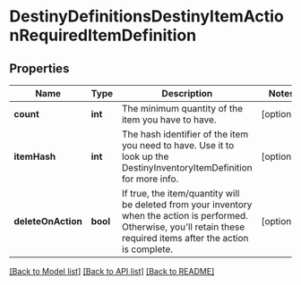 # DestinyDefinitionsDestinyItemActionRequiredItemDefinition

## Properties
Name | Type | Description | Notes
------------ | ------------- | ------------- | -------------
**count** | **int** | The minimum quantity of the item you have to have. | [optional] 
**itemHash** | **int** | The hash identifier of the item you need to have. Use it to look up the DestinyInventoryItemDefinition for more info. | [optional] 
**deleteOnAction** | **bool** | If true, the item/quantity will be deleted from your inventory when the action is performed. Otherwise, you&#39;ll retain these required items after the action is complete. | [optional] 

[[Back to Model list]](../README.md#documentation-for-models) [[Back to API list]](../README.md#documentation-for-api-endpoints) [[Back to README]](../README.md)


